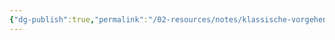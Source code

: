```yaml
---
{"dg-publish":true,"permalink":"/02-resources/notes/klassische-vorgehensmodelle/","tags":["projektmanagement","LF01"],"noteIcon":"","updated":"2024-08-12T09:54:16.000+02:00"}
---
```


